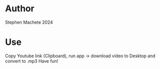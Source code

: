 # Author
Stephen Machete 2024
# Use
Copy Youtube link (Clipboard), run app -> download video to Desktop and convert to .mp3
Have fun!